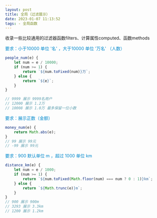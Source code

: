 ```yaml
---
layout: post
title: 全局（过滤展示）
date: 2023-01-07 11:13:52
tags: - 全局函数
---
```


收录一些比较通用的过滤器函数filters、计算属性computed、函数methods

<!-- more -->

<font color="#08c">要求：小于10000 单位 '名' ，大于10000 单位 '万名' （人数） </font>

```js
people_num(e) {
    let num = e / 10000;
    if (num >= 1) {
        return `${num.toFixed(num)}万`;
    } else {
        return `${e}`;
    }
}

// 9999 展示 9999名用户
// 12000 展示 1.2万
// 10008 展示 1.0万 最多保留一位小数
```

<font color="#08c">要求：展示正数（金额） </font>

```js
money_num(e) {
    return Math.abs(e);
}
// 99 展示 99元
// -99 展示 99元
```

<font color="#08c">要求：900 默认单位 m ，超过 1000 单位 km </font>

```js
distance_km(e) {
    let num = e / 1000;
    if (num >= 1) {
        return `${num.toFixed(Math.floor(num) === num ? 0 : 1)}km`;
    } else {
        return `${Math.trunc(e)}m`;
    }
}
// 900 展示 900m
// 3293 展示 3.3km
// 1200 展示 1.2km
```




<!-- more -->
